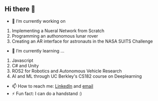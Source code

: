 ## Hi there 👋

- 🔭 I’m currently working on <br>
1. Implementing a Nueral Network from Scratch <br>
2. Programming an authonomous lunar rover <br>
3. Creating an AR interface for astronauts in the NASA SUITS Challenge <br>
- 🌱 I’m currently learning ...
1. Javascript
2. C# and Unity
3. ROS2 for Robotics and Autonomous Vehicle Research
4. AI and ML through UC Berkley's CS182 course on Deeplearning
- 📫 How to reach me: <a href = "www.linkedin.com/in/cameron-huang-b50abb250">LinkedIn</a> and <a target="_blank" href="mailto:cameron.h.1732@gmail.com">email</a>
- ⚡ Fun fact: I can do a handstand :)

